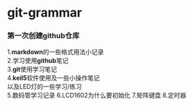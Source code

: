# git-grammar
### 第一次创建github仓库<br>
1.**markdown**的一些格式用法小记录<br> 
2.学习使用**github**笔记<br> 
3.**git**使用学习笔记<br> 
4.**keil5**软件使用及一些小操作笔记<br> 
以及LED灯的一些学习/练习<br> 
5.数码管学习记录 
6.LCD1602为什么要初始化 
7.矩阵键盘 
8.定时器 
